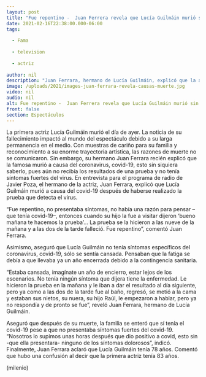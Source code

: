 ```yaml
---
layout: post
title: "Fue repentino -  Juan Ferrera revela que Lucía Guilmáin murió sin saber que tenía covid-19"
date: 2021-02-16T22:38:00.000-06:00
tags:
  
  - Fama
  
  - television
  
  - actriz
  
author: nil
description: "Juan Ferrara, hermano de Lucía Guilmáin, explicó que la actriz murió a causa del covid-19 a tan sólo horas de que se hiciera la prueba. Te contamos lo que reveló el también primer actor. "
image: /uploads/2021/images-juan-ferrara-revela-causas-muerte.jpg
video: nil
audio: nil
alt: Fue repentino -  Juan Ferrera revela que Lucía Guilmáin murió sin saber que tenía covid-19
front: false
section: Espectáculos
---
```


La primera actriz Lucía Guilmáin murió el día de ayer. La noticia de su fallecimiento impactó al mundo del espectáculo debido a su larga permanencia en el medio. Con muestras de cariño para su familia y reconocimiento a su enorme trayectoria artística, las razones de muerte no se comunicaron. Sin embargo, su hermano Juan Ferrara recién explicó que la famosa murió a causa del coronavirus, covid-19, esto sin siquiera saberlo, pues aún no recibía los resultados de una prueba y no tenía síntomas fuertes del virus. 
En entrevista para el programa de radio de Javier Poza, el hermano de la actriz, Juan Ferrara, explicó que Lucía Guilmáin murió a causa del covid-19 después de haberse realizado la prueba que detecta el virus.  

“Fue repentino, no presentaba síntomas, no había una razón para pensar –que tenía covid-19–, entonces cuando su hijo la fue a visitar dijeron ‘bueno mañana te hacemos la prueba’… La prueba se la hicieron a las nueve de la mañana y a las dos de la tarde falleció. Fue repentino”, comentó Juan Ferrara.

Asimismo, aseguró que Lucía Guilmáin no tenía síntomas específicos del coronavirus, covid-19, sólo se sentía cansada. Pensaban que la fatiga se debía a que llevaba ya un año encerrada debido a la contingencia sanitaria. 

“Estaba cansada, imagínate un año de encierro, estar lejos de los escenarios. No tenía ningún síntoma que dijera tiene la enfermedad. Le hicieron la prueba en la mañana y le iban a dar el resultado al día siguiente, pero ya como a las dos de la tarde fue al baño, regresó, se metió a la cama y estaban sus nietos, su nuera, su hijo Raúl, le empezaron a hablar, pero ya no respondía y de pronto se fue”, reveló Juan Ferrara, hermano de Lucía Guilmáin. 

Aseguró que después de su muerte, la familia se enteró que sí tenía el covid-19 pese a que no presentaba síntomas fuertes del covid-19. “Nosotros lo supimos unas horas después que dio positivo a covid, esto sin -que ella presentara- ninguno de los síntomas dolorosos”, indicó. Finalmente, Juan Ferrara aclaró que Lucía Guilmáin tenía 78 años. Comentó que hubo una confusión al decir que la primera actriz tenía 83 años. 

(milenio)